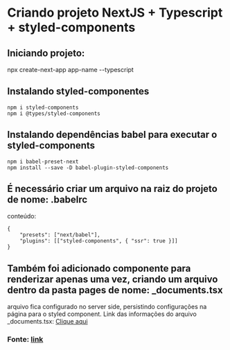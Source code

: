 # Criando projeto NextJS + Typescript + styled-components

## Iniciando projeto:

npx create-next-app app-name --typescript

## Instalando styled-componentes

```
npm i styled-components
npm i @types/styled-components
```

## Instalando dependências babel para executar o styled-components

```
npm i babel-preset-next
npm install --save -D babel-plugin-styled-components
```

## É necessário criar um arquivo na raiz do projeto de nome: .babelrc
conteúdo:

```
{
    "presets": ["next/babel"],
    "plugins": [["styled-components", { "ssr": true }]]
}
```

## Também foi adicionado componente para renderizar apenas uma vez, criando um arquivo dentro da pasta pages de nome: _documents.tsx
arquivo fica configurado no server side, persistindo configurações na página para o styled component.
Link das informações do arquivo _documents.tsx: <a href="https://raw.githubusercontent.com/vercel/next.js/canary/examples/with-styled-components/pages/_document.js" target="_blank">Clique aqui</a>


### Fonte: <a href="https://github.com/vercel/next.js/tree/canary/examples/with-styled-components">link</a>
